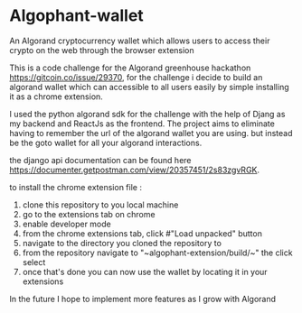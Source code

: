 # Algophant-wallet
An Algorand cryptocurrency wallet  which allows users to access their crypto on the web through the browser extension

This is a code challenge for the Algorand greenhouse hackathon https://gitcoin.co/issue/29370,  for the challenge i decide to build an algorand wallet which can accessible to all users easily by simple installing it as a chrome extension.

I used the python algorand sdk for the challenge with the help of Djang as my backend and ReactJs as the frontend. The project aims to eliminate having to remember the url of the algorand wallet you are using. but instead be the goto wallet for all your algorand interactions.

the django api documentation can be found here https://documenter.getpostman.com/view/20357451/2s83zgvRGK.

to install the chrome extension file :

1) clone this repository to you local machine
2) go to the extensions tab on chrome 
3) enable developer mode
4) from the chrome extensions tab, click #"Load unpacked" button
5) navigate to the directory you cloned the repository to
6) from the repository navigate to "~algophant-extension/build/~" the click select
7) once that's done you can now use the wallet by locating it in your extensions



In the future I hope to implement more features as I grow with Algorand
